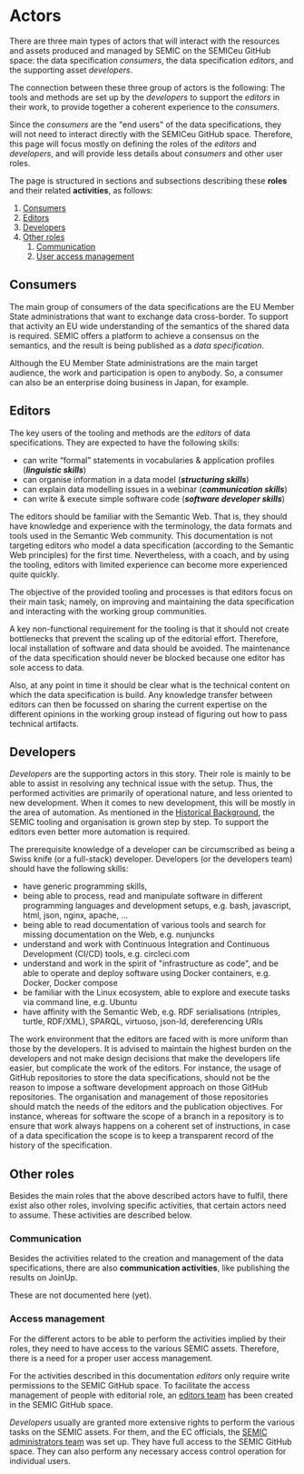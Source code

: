 # Actors

There are three main types of actors that will interact with the resources and assets produced and managed by SEMIC on the SEMICeu GitHub space: the data specification _consumers_, the data specification _editors_, and the supporting asset _developers_. 

The connection between these three group of actors is the following: The tools and methods are set up by the _developers_ to support the _editors_ in their work, to provide together a coherent experience to the _consumers_.

Since the _consumers_ are the "end users" of the data specifications, they will not need to interact directly with the SEMICeu GitHub space. 
Therefore, this page will focus mostly on defining the roles of the _editors_ and _developers_, and will provide less details about _consumers_ and other user roles.

The page is structured in sections and subsections describing these **roles** and their related **activities**, as follows:

1. [Consumers](#consumers)
2. [Editors](#editors)
3. [Developers](#developers)
4. [Other roles](#other-roles)
    1. [Communication](#communication)
	2. [User access management](#access-management)




## Consumers 

The main group of consumers of the data specifications are the EU Member State administrations that want to exchange data cross-border.
To support that activity an EU wide understanding of the semantics of the shared data is required.
SEMIC offers a platform to achieve a consensus on the semantics, and the result is being published as a *data specification*.

Although the EU Member State administrations are the main target audience, the work and participation is open to anybody. 
So, a consumer can also be an enterprise doing business in Japan, for example.


## Editors

The key users of the tooling and methods are the _editors_ of data specifications. 
They are expected to have the following skills:   

 - can write “formal” statements in vocabularies & application profiles (***linguistic skills***)  
 - can organise information in a data model (***structuring skills***)  
 - can explain data modelling issues in a webinar (***communication skills***)  
 - can write & execute simple software code (***software developer skills***)  

The editors should be familiar with the Semantic Web.
That is, they should have knowledge and experience with the terminology, the data formats and tools used in the Semantic Web community. 
This documentation is not targeting editors who model a data specification (according to the Semantic Web principles) for the first time.
Nevertheless, with a coach, and by using the tooling, editors with limited experience can become more experienced quite quickly. 


The objective of the provided tooling and processes is that editors focus on their main task; namely, on improving and maintaining the data specification and interacting with the working group communities.    

A key non-functional requirement for the tooling is that it should not create bottlenecks that prevent the scaling up of the editorial effort. 
Therefore, local installation of software and data should be avoided. 
The maintenance of the data specification should never be blocked because one editor has sole access to data.

Also, at any point in time it should be clear what is the technical content on which the data specification is build. 
Any knowledge transfer between editors can then be focussed on sharing the current expertise on the different opinions in the working group instead of figuring out how to pass technical artifacts. 


## Developers

_Developers_ are the supporting actors in this story.
Their role is mainly to be able to assist in resolving any technical issue with the setup. 
Thus, the performed activities are primarily of operational nature, and less oriented to new development.
When it comes to new development, this will be mostly in the area of automation. 
As mentioned in the [Historical Background](README.md#historical-background), the SEMIC tooling and organisation is grown step by step. 
To support the editors even better more automation is required.


The prerequisite knowledge of a developer can be circumscribed as being a Swiss knife (or a full-stack) developer.
Developers (or the developers team) should have the following skills:

 - have generic programming skills,
 - being able to process, read and manipulate software in different programming languages and development setups, e.g. bash, javascript, html, json, nginx, apache, ... 
 - being able to read documentation of various tools and search for missing documentation on the Web, e.g. nunjuncks
 - understand and work with Continuous Integration and Continuous Development (CI/CD) tools, e.g. circleci.com
 - understand and work in the spirit of "infrastructure as code", and be able to operate and deploy software using Docker containers, e.g. Docker, Docker compose 
 - be familiar with the Linux ecosystem, able to explore and execute tasks via command line, e.g. Ubuntu
 - have affinity with the Semantic Web, e.g. RDF serialisations (ntriples, turtle, RDF/XML), SPARQL, virtuoso, json-ld, dereferencing URIs
  
The work environment that the editors are faced with is more uniform than those by the developers. 
It is advised to maintain the highest burden on the developers and not make design decisions that make the developers life easier, but complicate the work of the editors.
For instance, the usage of GitHub repositories to store the data specifications, should not be the reason to impose a software development approach on those GitHub repositories. 
The organisation and management of those repositories should match the needs of the editors and the publication objectives. 
For instance, whereas for software the scope of a branch in a repository is to ensure that work always happens on a coherent set of instructions, in case of a data specification the scope is to keep a transparent record of the history of the specification. 


## Other roles
Besides the main roles that the above described actors have to fulfil, there exist also other roles, involving specific activities, that certain actors need to assume. These activities are described below.

### Communication
Besides the activities related to the creation and management of the data specifications, there are also __communication activities__, like publishing the results on JoinUp.

These are not documented here (yet).

### Access management

For the different actors to be able to perform the activities implied by their roles, they need to have access to the various SEMIC assets.
Therefore, there is a need for a proper user access management.

For the activities described in this documentation _editors_ only require write permissions to the SEMIC GitHub space.
To facilitate the access management of people with editorial role, an [editors team](https://github.com/orgs/SEMICeu/teams/core-voc-editors) has been created in the SEMIC GitHub space.

_Developers_ usually are granted more extensive rights to perform the various tasks on the SEMIC assets. 
For them, and the EC officials, the [SEMIC administrators team](https://github.com/orgs/SEMICeu/teams/administrators) was set up.
They have full access to the SEMIC GitHub space.
They can also perform any necessary access control operation for individual users.




